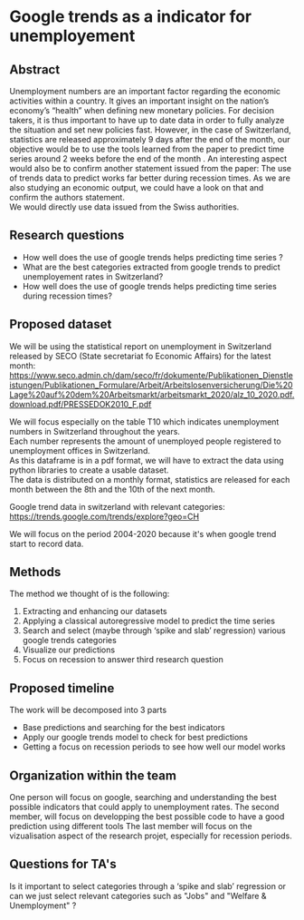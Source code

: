 # Google trends as a indicator for unemployement

## Abstract
Unemployment numbers are an important factor regarding the economic activities within a country. It gives an important insight on the nation’s economy’s “health” when defining new monetary policies. For decision takers, it is thus important to have up to date data in order to fully analyze the situation and set new policies fast. However, in the case of Switzerland, statistics are released approximately 9 days after the end of the month, our objective would be to use the tools learned from the paper to predict time series around 2 weeks before the end of the month . An interesting aspect would also be to confirm another statement issued from the paper: The use of trends data to predict works far better during recession times. As we are also studying an economic output, we could have a look on that and confirm the authors statement.<br>
We would directly use data issued from the Swiss authorities.


## Research questions
- How well does the use of google trends helps predicting time series ?
- What are the best categories extracted from google trends to predict unemployement rates in Switzerland?
- How well does the use of google trends helps predicting time series during recession times?

## Proposed dataset

We will be using the statistical report on unemployment in Switzerland released by SECO (State secretariat fo Economic Affairs) for the latest month: https://www.seco.admin.ch/dam/seco/fr/dokumente/Publikationen_Dienstleistungen/Publikationen_Formulare/Arbeit/Arbeitslosenversicherung/Die%20Lage%20auf%20dem%20Arbeitsmarkt/arbeitsmarkt_2020/alz_10_2020.pdf.download.pdf/PRESSEDOK2010_F.pdf

We will focus especially on the table T10 which indicates unemployment numbers in Switzerland throughout the years.<br>
Each number represents the amount of unemployed people registered to unemployment offices in Switzerland.<br>
As this dataframe is in a pdf format, we will have to extract the data using python libraries to create a usable dataset.<br>
The data is distributed on a monthly format, statistics are released for each month between the 8th and the 10th of the next month. <br>

Google trend data in switzerland with relevant categories:
https://trends.google.com/trends/explore?geo=CH

We will focus on the period 2004-2020 because it's when google trend start to record data.

## Methods

The method we thought of is the following:

1) Extracting and enhancing our datasets 
2) Applying a classical autoregressive model to predict the time series
3) Search and select (maybe through ‘spike and slab’ regression) various google trends categories
4) Visualize our predictions
5) Focus on recession to answer third research question


## Proposed timeline

The work will be decomposed into 3 parts
- Base predictions and searching for the best indicators
- Apply our google trends model to check for best predictions
- Getting a focus on recession periods to see how well our model works

## Organization within the team

One person will focus on google, searching and understanding the best possible indicators that could apply to unemployment rates.
The second member, will focus on developping the best possible code to have a good prediction using different tools
The last member will focus on the vizualisation aspect of the research projet, especially for recession periods.

## Questions for TA's
Is it important to select categories through a ‘spike and slab’ regression or can we just select relevant categories such as "Jobs" and "Welfare & Unemployment" ?

